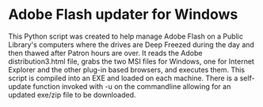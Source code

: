 Adobe Flash updater for Windows
===============================

This Python script was created to help manage Adobe Flash on a Public Library's computers where the drives are Deep Freezed during the day and then thawed after Patron hours are over. It reads the Adobe distribution3.html file, grabs the two MSI files for Windows, one for Internet Explorer and the other plug-in based browsers, and executes them. This script is compiled into an EXE and loaded on each machine. There is a self-update function invoked with -u on the commandline allowing for an updated exe/zip file to be downloaded.

